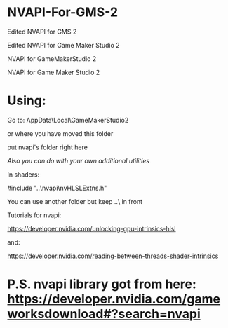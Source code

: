 # NVAPI-For-GMS-2
Edited NVAPI for GMS 2

Edited NVAPI for Game Maker Studio 2

NVAPI for GameMakerStudio 2

NVAPI for Game Maker Studio 2

# Using: 
Go to: AppData\Local\GameMakerStudio2

or where you have moved this folder

put nvapi's folder right here

*Also you can do with your own additional utilities*


In shaders:

#include "..\nvapi\nvHLSLExtns.h"

You can use another folder but keep ..\ in front


Tutorials for nvapi:

https://developer.nvidia.com/unlocking-gpu-intrinsics-hlsl

and: 

https://developer.nvidia.com/reading-between-threads-shader-intrinsics

# P.S. nvapi library got from here: https://developer.nvidia.com/gameworksdownload#?search=nvapi
